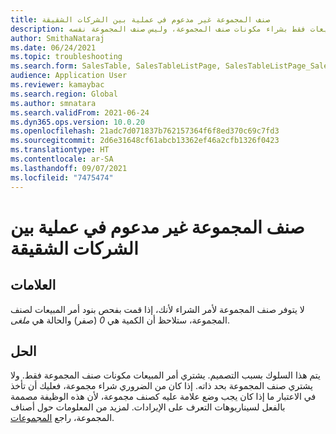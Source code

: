 ```yaml
---
title: صنف المجموعة غير مدعوم في عملية بين الشركات الشقيقة
description: صنف المجموعة غير متوفر للشراء. يقوم أمر المبيعات فقط بشراء مكونات صنف المجموعة، وليس صنف المجموعة نفسه.
author: SmithaNataraj
ms.date: 06/24/2021
ms.topic: troubleshooting
ms.search.form: SalesTable, SalesTableListPage, SalesTableListPage_SalesCancelOrder
audience: Application User
ms.reviewer: kamaybac
ms.search.region: Global
ms.author: smnatara
ms.search.validFrom: 2021-06-24
ms.dyn365.ops.version: 10.0.20
ms.openlocfilehash: 21adc7d071837b762157364f6f8ed370c69c7fd3
ms.sourcegitcommit: 2d6e31648cf61abcb13362ef46a2cfb1326f0423
ms.translationtype: HT
ms.contentlocale: ar-SA
ms.lasthandoff: 09/07/2021
ms.locfileid: "7475474"
---
```

# <a name="a-bundle-item-isnt-supported-in-an-intercompany-process"></a>صنف المجموعة غير مدعوم في عملية بين الشركات الشقيقة

## <a name="symptoms"></a>العلامات

لا يتوفر صنف المجموعة لأمر الشراء لأنك، إذا قمت بفحص بنود أمر المبيعات لصنف المجموعة، ستلاحظ أن الكمية هي *0* (صفر) والحالة هي *ملغى*.

## <a name="resolution"></a>الحل

يتم هذا السلوك بسبب التصميم. يشتري أمر المبيعات مكونات صنف المجموعة فقط. ولا يشتري صنف المجموعة بحد ذاته. إذا كان من الضروري شراء مجموعة، فعليك أن تأخذ في الاعتبار ما إذا كان يجب وضع علامة عليه كصنف مجموعة، لأن هذه الوظيفة مصممة بالفعل لسيناريوهات التعرف على الإيرادات. لمزيد من المعلومات حول أصناف المجموعة، راجع [المجموعات](/dynamics365/finance/accounts-receivable/revenue-recognition-setup).
